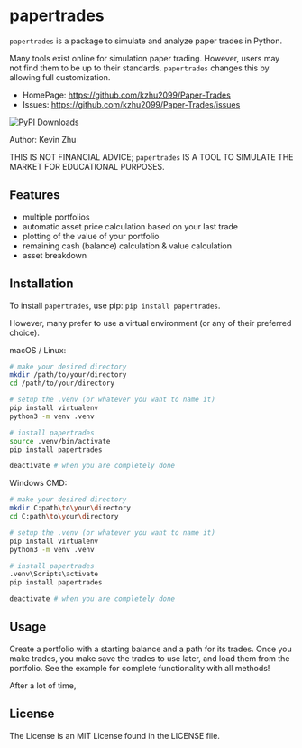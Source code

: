 # papertrades

`papertrades` is a package to simulate and analyze paper trades in Python.

Many tools exist online for simulation paper trading. However, users may not find them to be up to their standards. `papertrades` changes this by allowing full customization.

- HomePage: https://github.com/kzhu2099/Paper-Trades
- Issues: https://github.com/kzhu2099/Paper-Trades/issues

[![PyPI Downloads](https://static.pepy.tech/badge/papertrades)](https://pepy.tech/projects/papertrades)

Author: Kevin Zhu

THIS IS NOT FINANCIAL ADVICE; `papertrades` IS A TOOL TO SIMULATE THE MARKET FOR EDUCATIONAL PURPOSES.

## Features

- multiple portfolios
- automatic asset price calculation based on your last trade
- plotting of the value of your portfolio
- remaining cash (balance) calculation & value calculation
- asset breakdown

## Installation

To install `papertrades`, use pip: ```pip install papertrades```.

However, many prefer to use a virtual environment (or any of their preferred choice).

macOS / Linux:

```sh
# make your desired directory
mkdir /path/to/your/directory
cd /path/to/your/directory

# setup the .venv (or whatever you want to name it)
pip install virtualenv
python3 -m venv .venv

# install papertrades
source .venv/bin/activate
pip install papertrades

deactivate # when you are completely done
```

Windows CMD:

```sh
# make your desired directory
mkdir C:path\to\your\directory
cd C:path\to\your\directory

# setup the .venv (or whatever you want to name it)
pip install virtualenv
python3 -m venv .venv

# install papertrades
.venv\Scripts\activate
pip install papertrades

deactivate # when you are completely done
```

## Usage

Create a portfolio with a starting balance and a path for its trades.
Once you make trades, you make save the trades to use later, and load them from the portfolio.
See the example for complete functionality with all methods!

After a lot of time,

## License

The License is an MIT License found in the LICENSE file.